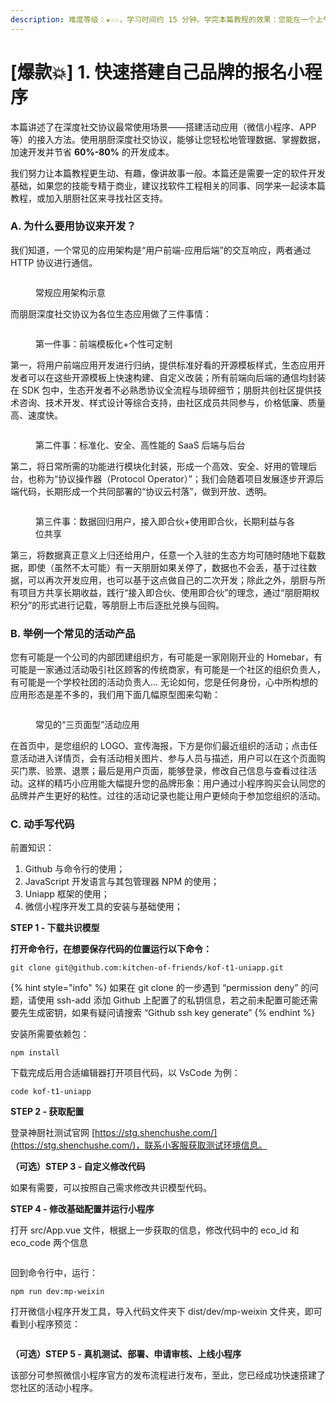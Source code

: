 ```yaml
---
description: 难度等级：★☆☆，学习时间约 15 分钟。学完本篇教程的效果：您能在一个上午内开发完属于您的活动应用
---
```


# \[爆款💥] 1. 快速搭建自己品牌的报名小程序

本篇讲述了在深度社交协议最常使用场景——搭建活动应用（微信小程序、APP等）的接入方法。使用朋厨深度社交协议，能够让您轻松地管理数据、掌握数据，加速开发并节省 **60%-80%** 的开发成本。

我们努力让本篇教程更生动、有趣，像讲故事一般。本篇还是需要一定的软件开发基础，如果您的技能专精于商业，建议找软件工程相关的同事、同学来一起读本篇教程，或加入朋厨社区来寻找社区支持。

### A. 为什么要用协议来开发？

我们知道，一个常见的应用架构是“用户前端-应用后端”的交互响应，两者通过 HTTP 协议进行通信。

<figure><img src="../.gitbook/assets/image (4).png" alt=""><figcaption><p>常规应用架构示意</p></figcaption></figure>

而朋厨深度社交协议为各位生态应用做了三件事情：

<figure><img src="../.gitbook/assets/image (6).png" alt=""><figcaption><p>第一件事：前端模板化+个性可定制</p></figcaption></figure>

第一，将用户前端应用开发进行归纳，提供标准好看的开源模板样式，生态应用开发者可以在这些开源模板上快速构建、自定义改装；所有前端向后端的通信均封装在 SDK 包中，生态开发者不必熟悉协议全流程与琐碎细节；朋厨共创社区提供技术咨询、技术开发、样式设计等综合支持，由社区成员共同参与，价格低廉、质量高、速度快。

<figure><img src="../.gitbook/assets/image (7).png" alt=""><figcaption><p>第二件事：标准化、安全、高性能的 SaaS 后端与后台</p></figcaption></figure>

第二，将日常所需的功能进行模块化封装，形成一个高效、安全、好用的管理后台，也称为“协议操作器（Protocol Operator）”；我们会随着项目发展逐步开源后端代码，长期形成一个共同部署的“协议云村落”，做到开放、透明。

<figure><img src="../.gitbook/assets/image (10).png" alt=""><figcaption><p>第三件事：数据回归用户，接入即合伙+使用即合伙，长期利益与各位共享</p></figcaption></figure>

第三，将数据真正意义上归还给用户，任意一个入驻的生态方均可随时随地下载数据，即使（虽然不太可能）有一天朋厨如果关停了，数据也不会丢，基于过往数据，可以再次开发应用，也可以基于这点做自己的二次开发；除此之外，朋厨与所有项目方共享长期收益，践行“接入即合伙、使用即合伙”的理念，通过“朋厨期权积分”的形式进行记载，等朋厨上市后逐批兑换与回购。

### B. 举例一个常见的活动产品

您有可能是一个公司的内部团建组织方，有可能是一家刚刚开业的 Homebar，有可能是一家通过活动吸引社区顾客的传统商家，有可能是一个社区的组织负责人，有可能是一个学校社团的活动负责人... 无论如何，您是任何身份，心中所构想的应用形态是差不多的，我们用下面几幅原型图来勾勒：

<figure><img src="../.gitbook/assets/image (11).png" alt=""><figcaption><p>常见的“三页面型”活动应用</p></figcaption></figure>

在首页中，是您组织的 LOGO、宣传海报，下方是你们最近组织的活动；点击任意活动进入详情页，会有活动相关图片、参与人员与描述，用户可以在这个页面购买门票、验票、退票；最后是用户页面，能够登录，修改自己信息与查看过往活动。这样的精巧小应用能大幅提升您的品牌形象：用户通过小程序购买会认同您的品牌并产生更好的粘性。过往的活动记录也能让用户更倾向于参加您组织的活动。

### C. 动手写代码

前置知识：

1. Github 与命令行的使用；
2. JavaScript 开发语言与其包管理器 NPM 的使用；
3. Uniapp 框架的使用；
4. 微信小程序开发工具的安装与基础使用；



**STEP 1 - 下载共识模型**

**打开命令行，在想要保存代码的位置运行以下命令：**

```
git clone git@github.com:kitchen-of-friends/kof-t1-uniapp.git
```

{% hint style="info" %}
如果在 git clone 的一步遇到 “permission deny” 的问题，请使用 ssh-add 添加 Github 上配置了的私钥信息，若之前未配置可能还需要先生成密钥，如果有疑问请搜索 “Github ssh key generate”
{% endhint %}

安装所需要依赖包：

```
npm install
```

下载完成后用合适编辑器打开项目代码，以 VsCode 为例：

```
code kof-t1-uniapp
```



**STEP 2 - 获取配置**

登录神厨社测试官网 [https://stg.shenchushe.com/](https://stg.shenchushe.com/)，联系小客服获取测试环境信息。



**（可选）STEP 3 - 自定义修改代码**

如果有需要，可以按照自己需求修改共识模型代码。



**STEP 4 - 修改基础配置并运行小程序**

打开 src/App.vue 文件，根据上一步获取的信息，修改代码中的 eco\_id 和 eco\_code 两个信息

<figure><img src="../.gitbook/assets/image (1).png" alt=""><figcaption></figcaption></figure>

回到命令行中，运行：

```
npm run dev:mp-weixin
```

打开微信小程序开发工具，导入代码文件夹下 dist/dev/mp-weixin 文件夹，即可看到小程序预览：

<figure><img src="../.gitbook/assets/image (2).png" alt=""><figcaption></figcaption></figure>

**（可选）STEP 5 - 真机测试、部署、申请审核、上线小程序**

该部分可参照微信小程序官方的发布流程进行发布，至此，您已经成功快速搭建了您社区的活动小程序。
